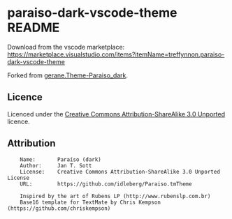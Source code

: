 # paraiso-dark-vscode-theme README

Download from the vscode marketplace: https://marketplace.visualstudio.com/items?itemName=treffynnon.paraiso-dark-vscode-theme

Forked from [gerane.Theme-Paraiso_dark][gerane-paraiso-dark].

[gerane-paraiso-dark]: https://github.com/gerane/VSCodeThemes/tree/master/gerane.Theme-Paraiso_dark "gerane.Theme-Paraiso_dark GitHub repository"

## Licence

Licenced under the [Creative Commons Attribution-ShareAlike 3.0 Unported][licence] licence.

## Attribution

```
	Name:		Paraíso (dark)
    Author:		Jan T. Sott
    License:	Creative Commons Attribution-ShareAlike 3.0 Unported License
    URL:		https://github.com/idleberg/Paraiso.tmTheme

    Inspired by the art of Rubens LP (http://www.rubenslp.com.br)
    Base16 template for TextMate by Chris Kempson (https://github.com/chriskempson)
```

[licence]: https://creativecommons.org/licences/by-sa/3.0/legalcode "Creative Commons Attribution-ShareAlike 3.0 Unported Licence"